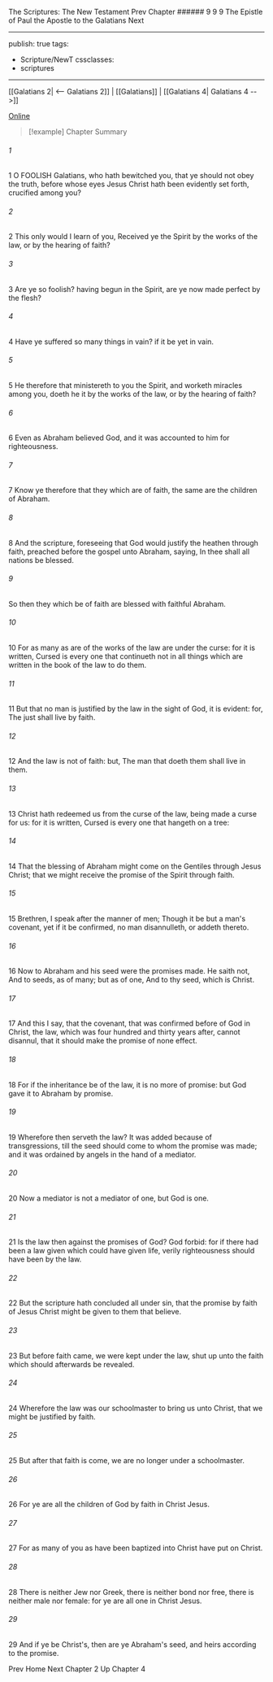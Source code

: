 The Scriptures: The New Testament
Prev
Chapter ###### 9
9 9 The Epistle of Paul the Apostle to the Galatians
Next

---
publish: true
tags:
  - Scripture/NewT
cssclasses:
  - scriptures
---
[[Galatians 2| <-- Galatians 2]] | [[Galatians]] | [[Galatians 4| Galatians 4 -->]]

[Online](https://churchofjesuschrist.org/study/scriptures/nt/gal/3?lang=eng)

>[!example] Chapter Summary
>
###### 1
1 O FOOLISH Galatians, who hath bewitched you, that ye should not obey the truth, before whose eyes Jesus Christ hath been evidently set forth, crucified among you?
###### 2
2 This only would I learn of you, Received ye the Spirit by the works of the law, or by the hearing of faith?
###### 3
3 Are ye so foolish? having begun in the Spirit, are ye now made perfect by the flesh?
###### 4
4 Have ye suffered so many things in vain? if it be yet in vain.
###### 5
5 He therefore that ministereth to you the Spirit, and worketh miracles among you, doeth he it by the works of the law, or by the hearing of faith?
###### 6
6 Even as Abraham believed God, and it was accounted to him for righteousness.
###### 7
7 Know ye therefore that they which are of faith, the same are the children of Abraham.
###### 8
8 And the scripture, foreseeing that God would justify the heathen through faith, preached before the gospel unto Abraham, saying, In thee shall all nations be blessed.
###### 9
So then they which be of faith are blessed with faithful Abraham.
###### 10
10 For as many as are of the works of the law are under the curse: for it is written, Cursed is every one that continueth not in all things which are written in the book of the law to do them.
###### 11
11 But that no man is justified by the law in the sight of God, it is evident: for, The just shall live by faith.
###### 12
12 And the law is not of faith: but, The man that doeth them shall live in them.
###### 13
13 Christ hath redeemed us from the curse of the law, being made a curse for us: for it is written, Cursed is every one that hangeth on a tree:
###### 14
14 That the blessing of Abraham might come on the Gentiles through Jesus Christ; that we might receive the promise of the Spirit through faith.
###### 15
15 Brethren, I speak after the manner of men; Though it be but a man's covenant, yet if it be confirmed, no man disannulleth, or addeth thereto.
###### 16
16 Now to Abraham and his seed were the promises made. He saith not, And to seeds, as of many; but as of one, And to thy seed, which is Christ.
###### 17
17 And this I say, that the covenant, that was confirmed before of God in Christ, the law, which was four hundred and thirty years after, cannot disannul, that it should make the promise of none effect.
###### 18
18 For if the inheritance be of the law, it is no more of promise: but God gave it to Abraham by promise.
###### 19
19 Wherefore then serveth the law? It was added because of transgressions, till the seed should come to whom the promise was made; and it was ordained by angels in the hand of a mediator.
###### 20
20 Now a mediator is not a mediator of one, but God is one.
###### 21
21 Is the law then against the promises of God? God forbid: for if there had been a law given which could have given life, verily righteousness should have been by the law.
###### 22
22 But the scripture hath concluded all under sin, that the promise by faith of Jesus Christ might be given to them that believe.
###### 23
23 But before faith came, we were kept under the law, shut up unto the faith which should afterwards be revealed.
###### 24
24 Wherefore the law was our schoolmaster to bring us unto Christ, that we might be justified by faith.
###### 25
25 But after that faith is come, we are no longer under a schoolmaster.
###### 26
26 For ye are all the children of God by faith in Christ Jesus.
###### 27
27 For as many of you as have been baptized into Christ have put on Christ.
###### 28
28 There is neither Jew nor Greek, there is neither bond nor free, there is neither male nor female: for ye are all one in Christ Jesus.
###### 29
29 And if ye be Christ's, then are ye Abraham's seed, and heirs according to the promise.

Prev
Home
Next
Chapter 2
Up
Chapter 4



